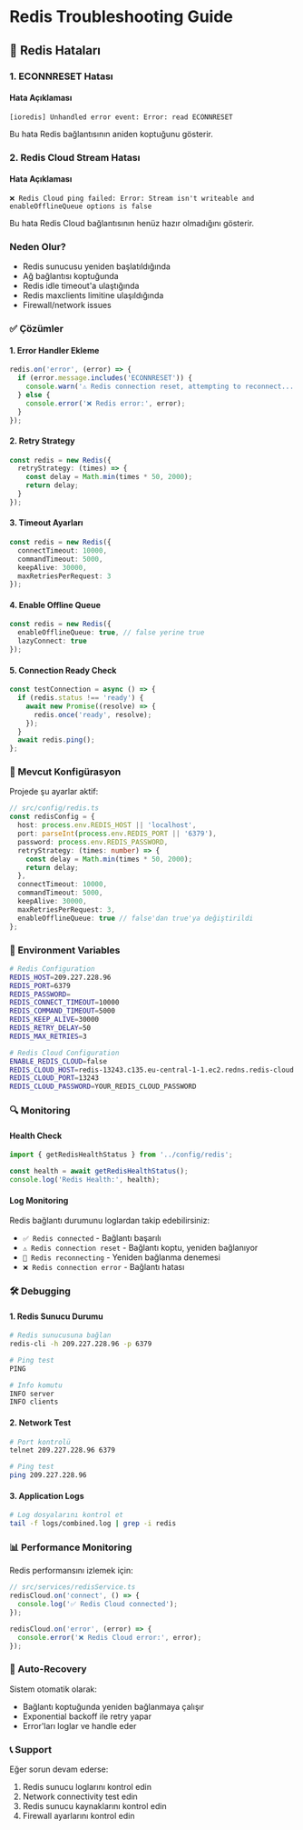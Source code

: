 # Redis Troubleshooting Guide

## 🔴 Redis Hataları

### 1. ECONNRESET Hatası

#### Hata Açıklaması
```
[ioredis] Unhandled error event: Error: read ECONNRESET
```

Bu hata Redis bağlantısının aniden koptuğunu gösterir.

### 2. Redis Cloud Stream Hatası

#### Hata Açıklaması
```
❌ Redis Cloud ping failed: Error: Stream isn't writeable and enableOfflineQueue options is false
```

Bu hata Redis Cloud bağlantısının henüz hazır olmadığını gösterir.

### Neden Olur?
- Redis sunucusu yeniden başlatıldığında
- Ağ bağlantısı koptuğunda
- Redis idle timeout'a ulaştığında
- Redis maxclients limitine ulaşıldığında
- Firewall/network issues

### ✅ Çözümler

#### 1. Error Handler Ekleme
```typescript
redis.on('error', (error) => {
  if (error.message.includes('ECONNRESET')) {
    console.warn('⚠️ Redis connection reset, attempting to reconnect...');
  } else {
    console.error('❌ Redis error:', error);
  }
});
```

#### 2. Retry Strategy
```typescript
const redis = new Redis({
  retryStrategy: (times) => {
    const delay = Math.min(times * 50, 2000);
    return delay;
  }
});
```

#### 3. Timeout Ayarları
```typescript
const redis = new Redis({
  connectTimeout: 10000,
  commandTimeout: 5000,
  keepAlive: 30000,
  maxRetriesPerRequest: 3
});
```

#### 4. Enable Offline Queue
```typescript
const redis = new Redis({
  enableOfflineQueue: true, // false yerine true
  lazyConnect: true
});
```

#### 5. Connection Ready Check
```typescript
const testConnection = async () => {
  if (redis.status !== 'ready') {
    await new Promise((resolve) => {
      redis.once('ready', resolve);
    });
  }
  await redis.ping();
};
```

### 🔧 Mevcut Konfigürasyon

Projede şu ayarlar aktif:

```typescript
// src/config/redis.ts
const redisConfig = {
  host: process.env.REDIS_HOST || 'localhost',
  port: parseInt(process.env.REDIS_PORT || '6379'),
  password: process.env.REDIS_PASSWORD,
  retryStrategy: (times: number) => {
    const delay = Math.min(times * 50, 2000);
    return delay;
  },
  connectTimeout: 10000,
  commandTimeout: 5000,
  keepAlive: 30000,
  maxRetriesPerRequest: 3,
  enableOfflineQueue: true // false'dan true'ya değiştirildi
};
```

### 🚀 Environment Variables

```bash
# Redis Configuration
REDIS_HOST=209.227.228.96
REDIS_PORT=6379
REDIS_PASSWORD=
REDIS_CONNECT_TIMEOUT=10000
REDIS_COMMAND_TIMEOUT=5000
REDIS_KEEP_ALIVE=30000
REDIS_RETRY_DELAY=50
REDIS_MAX_RETRIES=3

# Redis Cloud Configuration
ENABLE_REDIS_CLOUD=false
REDIS_CLOUD_HOST=redis-13243.c135.eu-central-1-1.ec2.redns.redis-cloud.com
REDIS_CLOUD_PORT=13243
REDIS_CLOUD_PASSWORD=YOUR_REDIS_CLOUD_PASSWORD
```

### 🔍 Monitoring

#### Health Check
```typescript
import { getRedisHealthStatus } from '../config/redis';

const health = await getRedisHealthStatus();
console.log('Redis Health:', health);
```

#### Log Monitoring
Redis bağlantı durumunu loglardan takip edebilirsiniz:
- `✅ Redis connected` - Bağlantı başarılı
- `⚠️ Redis connection reset` - Bağlantı koptu, yeniden bağlanıyor
- `🔄 Redis reconnecting` - Yeniden bağlanma denemesi
- `❌ Redis connection error` - Bağlantı hatası

### 🛠️ Debugging

#### 1. Redis Sunucu Durumu
```bash
# Redis sunucusuna bağlan
redis-cli -h 209.227.228.96 -p 6379

# Ping test
PING

# Info komutu
INFO server
INFO clients
```

#### 2. Network Test
```bash
# Port kontrolü
telnet 209.227.228.96 6379

# Ping test
ping 209.227.228.96
```

#### 3. Application Logs
```bash
# Log dosyalarını kontrol et
tail -f logs/combined.log | grep -i redis
```

### 📊 Performance Monitoring

Redis performansını izlemek için:

```typescript
// src/services/redisService.ts
redisCloud.on('connect', () => {
  console.log('✅ Redis Cloud connected');
});

redisCloud.on('error', (error) => {
  console.error('❌ Redis Cloud error:', error);
});
```

### 🔄 Auto-Recovery

Sistem otomatik olarak:
- Bağlantı koptuğunda yeniden bağlanmaya çalışır
- Exponential backoff ile retry yapar
- Error'ları loglar ve handle eder

### 📞 Support

Eğer sorun devam ederse:
1. Redis sunucu loglarını kontrol edin
2. Network connectivity test edin
3. Redis sunucu kaynaklarını kontrol edin
4. Firewall ayarlarını kontrol edin
